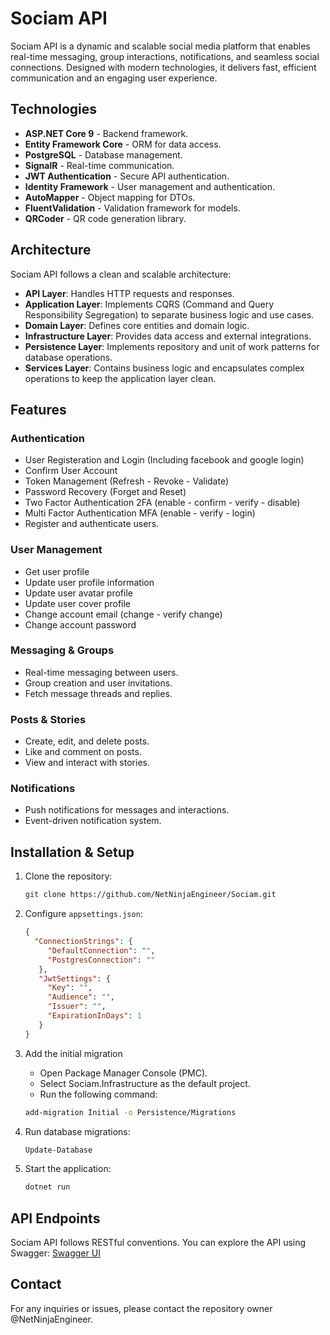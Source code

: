 # Sociam API

Sociam API is a dynamic and scalable social media platform that enables real-time messaging, group interactions, notifications, and seamless social connections. Designed with modern technologies, it delivers fast, efficient communication and an engaging user experience.

## Technologies

* **ASP.NET Core 9** - Backend framework.
* **Entity Framework Core** - ORM for data access.
* **PostgreSQL** - Database management.
* **SignalR** - Real-time communication.
* **JWT Authentication** - Secure API authentication.
* **Identity Framework** - User management and authentication.
* **AutoMapper** - Object mapping for DTOs.
* **FluentValidation** - Validation framework for models.
* **QRCoder** - QR code generation library.

## Architecture

Sociam API follows a clean and scalable architecture:

* **API Layer**: Handles HTTP requests and responses.
* **Application Layer**:  Implements CQRS (Command and Query Responsibility Segregation) to separate business logic and use cases.
* **Domain Layer**: Defines core entities and domain logic.
* **Infrastructure Layer**: Provides data access and external integrations.
* **Persistence Layer**: Implements repository and unit of work patterns for database operations.
* **Services Layer**: Contains business logic and encapsulates complex operations to keep the application layer clean.

## Features

### Authentication

* User Registeration and Login (Including facebook and google login)
* Confirm User Account
* Token Management (Refresh - Revoke - Validate)
* Password Recovery (Forget and Reset)
* Two Factor Authentication 2FA (enable - confirm - verify - disable)
* Multi Factor Authentication MFA (enable - verify - login)
* Register and authenticate users.

### User Management

* Get user profile
* Update user profile information
* Update user avatar profile
* Update user cover profile
* Change account email (change - verify change)
* Change account password

### Messaging & Groups

* Real-time messaging between users.
* Group creation and user invitations.
* Fetch message threads and replies.

### Posts & Stories

* Create, edit, and delete posts.
* Like and comment on posts.
* View and interact with stories.

### Notifications

* Push notifications for messages and interactions.
* Event-driven notification system.

## Installation & Setup

1. Clone the repository:

   ```sh
   git clone https://github.com/NetNinjaEngineer/Sociam.git
   ```

2. Configure `appsettings.json`:

   ```json
   {
     "ConnectionStrings": {
        "DefaultConnection": "",
        "PostgresConnection": ""
      },
      "JwtSettings": {
        "Key": "",
        "Audience": "",
        "Issuer": "",
        "ExpirationInDays": 1
      }
   }
   ```

3. Add the initial migration
   * Open Package Manager Console (PMC).
   * Select Sociam.Infrastructure as the default project.
   * Run the following command:

   ```sh
   add-migration Initial -o Persistence/Migrations
   ```

4. Run database migrations:

   ```sh
   Update-Database
   ```

5. Start the application:

   ```sh
   dotnet run
   ```

## API Endpoints

Sociam API follows RESTful conventions. You can explore the API using Swagger:
[Swagger UI](https://sociam.runasp.net/swagger/index.html)

## Contact

For any inquiries or issues, please contact the repository owner @NetNinjaEngineer.
